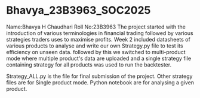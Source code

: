 # Bhavya_23B3963_SOC2025
Name:Bhavya H Chaudhari
Roll No:23B3963
The project started with the introduction of various terminologies in financial trading followed by various strategies traders uses to maximise profits. Week 2 included datasheets of various products to analyse and write our own Strategy.py file to test its efficiency on unseen data. followed by this we switched to multi-product mode where multiple product's data are uploaded and a single strategy file containing strategy for all products was used to run the backtester.

Strategy_ALL.py is the file for final submission of the project.
Other strategy files are for Single product mode.
Python notebook are for analysing a given product.
